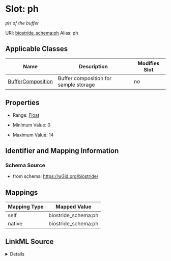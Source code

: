 

# Slot: ph 


_pH of the buffer_





URI: [biostride_schema:ph](https://w3id.org/biostride/schema/ph)
Alias: ph

<!-- no inheritance hierarchy -->





## Applicable Classes

| Name | Description | Modifies Slot |
| --- | --- | --- |
| [BufferComposition](BufferComposition.md) | Buffer composition for sample storage |  no  |






## Properties

* Range: [Float](Float.md)

* Minimum Value: 0

* Maximum Value: 14




## Identifier and Mapping Information






### Schema Source


* from schema: https://w3id.org/biostride/




## Mappings

| Mapping Type | Mapped Value |
| ---  | ---  |
| self | biostride_schema:ph |
| native | biostride_schema:ph |




## LinkML Source

<details>
```yaml
name: ph
description: pH of the buffer
from_schema: https://w3id.org/biostride/
rank: 1000
alias: ph
owner: BufferComposition
domain_of:
- BufferComposition
range: float
minimum_value: 0
maximum_value: 14

```
</details>